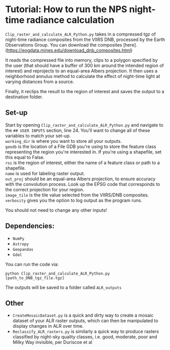# Tutorial: How to run the NPS night-time radiance calculation

`Clip_raster_and_calculate_ALR_Python.py` takes in a compressed tgz of night-time radiance composites from the VIIRS DNB, processed by the Earth Observations Group. You can download the composites [here].(https://eogdata.mines.edu/download_dnb_composites.html)

It reads the compressed file into memory, clips to a polygon specified by the user (that should have a buffer of 300 km around the intended region of interest) and reprojects to an equal-area Albers projection. It then uses a neighborhood annulus method to calculate the effect of night-time light at varying distances from a source. 

Finally, it reclips the result to the region of interest and saves the output to a destination folder.

## Set-up

Start by opening `Clip_raster_and_calculate_ALR_Python.py` and navigate to the `## USER INPUTS` section, line 24. You'll want to change all of these variables to match your set-up. <br/>
`working_dir` is where you want to store all your outputs. <br/>
`geodb` is the location of a File GDB you're using to store the feature class representing the region you're interested in. If you're using a shapefile, set this equal to False. <br/>
`roi` is the region of interest, either the name of a feature class or path to a shapefile. <br/>
`name` is used for labeling raster output. <br/>
`out_proj` should be an equal-area Albers projection, to ensure accuracy with the convolution process. Look up the EPSG code that corresponds to the correct projection for your region. <br/>
`image_tile` is the tile value selected from the VIIRS/DNB composites. <br/>
`verbosity` gives you the option to log output as the program runs.

You should not need to change any other inputs!

## Dependencies:
* `NumPy`
* `Astropy`
* `Geopandas`
* `Gdal`

You can run the code via:

`python Clip_raster_and_calculate_ALR_Python.py [path_to_DNB_tgz_file.tgz]`

The outputs will be saved to a folder called `ALR_outputs`

## Other
* `CreateMosaicDataset.py` is a quick and dirty way to create a mosaic dataset of your ALR raster outputs, which can then be manipulated to display changes in ALR over time.
* `Reclassify_ALR_rasters.py` is similarly a quick way to produce rasters classified by night-sky quality classes, i.e. good, moderate, poor and Milky Way invisible, per Duriscoe et al
